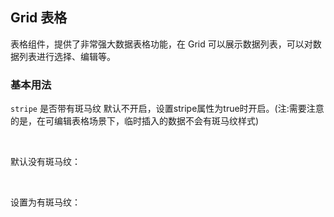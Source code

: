 <div class="demo-header">
<p class="overviewicon">
  <span class="wapi-list-form"/>
</p>

## Grid 表格

<nova-uxlink widget-name="Grid"></nova-uxlink>

表格组件，提供了非常强大数据表格功能，在 Grid 可以展示数据列表，可以对数据列表进行选择、编辑等。
</div>

### 基本用法

`stripe` 是否带有斑马纹 默认不开启，设置stripe属性为true时开启。(注:需要注意的是，在可编辑表格场景下，临时插入的数据不会有斑马纹样式)

<br>

默认没有斑马纹：
<br>

<nova-demo-view link="grid/stripe/no-stripe"></nova-demo-view>

<br>

设置为有斑马纹：
<br>

<nova-demo-view link="grid/stripe/stripe"></nova-demo-view>



<br>
